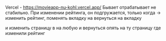 Vercel - https://movieapp-nu-kohl.vercel.app/
Бывает отрабатывает не стабильно.
При изменении рейтинга, он подгружается, только когда -> изменить рейтинг, поменять вкладку на <Rated> вернуться на вкладку <Search> и изменить страницу в <Pagination> на любую и вернуться опять на ту страницу где изменили рейтинг
